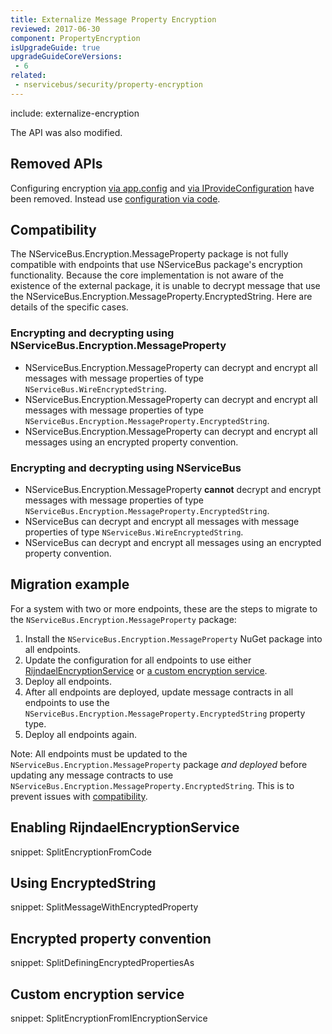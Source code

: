 ```yaml
---
title: Externalize Message Property Encryption
reviewed: 2017-06-30
component: PropertyEncryption
isUpgradeGuide: true
upgradeGuideCoreVersions:
 - 6
related: 
 - nservicebus/security/property-encryption
---
```


include: externalize-encryption

The API was also modified.


## Removed APIs

Configuring encryption [via app.config](/nservicebus/security/property-encryption.md?version=core_6#configuration-via-app-config) and [via IProvideConfiguration](/nservicebus/security/property-encryption.md?version=core_6#configuration-via-iprovideconfiguration) have been removed. Instead use [configuration via code](/nservicebus/security/property-encryption.md?version=core_6#configuration-via-code).


## Compatibility

The NServiceBus.Encryption.MessageProperty package is not fully compatible with endpoints that use NServiceBus package's encryption functionality. Because the core implementation is not aware of the existence of the external package, it is unable to decrypt message that use the NServiceBus.Encryption.MessageProperty.EncryptedString. Here are details of the specific cases.


### Encrypting and decrypting using NServiceBus.Encryption.MessageProperty

 * NServiceBus.Encryption.MessageProperty can decrypt and encrypt all messages with message properties of type `NServiceBus.WireEncryptedString`.
 * NServiceBus.Encryption.MessageProperty can decrypt and encrypt all messages with message properties of type `NServiceBus.Encryption.MessageProperty.EncryptedString`.
 * NServiceBus.Encryption.MessageProperty can decrypt and encrypt all messages using an encrypted property convention.


### Encrypting and decrypting using NServiceBus

 * NServiceBus.Encryption.MessageProperty **cannot** decrypt and encrypt messages with message properties of type `NServiceBus.Encryption.MessageProperty.EncryptedString`.
 * NServiceBus can decrypt and encrypt all messages with message properties of type `NServiceBus.WireEncryptedString`.
 * NServiceBus can decrypt and encrypt all messages using an encrypted property convention.


## Migration example

For a system with two or more endpoints, these are the steps to migrate to the `NServiceBus.Encryption.MessageProperty` package:

 1. Install the `NServiceBus.Encryption.MessageProperty` NuGet package into all endpoints.
 1. Update the configuration for all endpoints to use either [RijndaelEncryptionService](#enabling-rijndaelencryptionservice) or [a custom encryption service](#custom-encryption-service).
 1. Deploy all endpoints.
 1. After all endpoints are deployed, update message contracts in all endpoints to use the `NServiceBus.Encryption.MessageProperty.EncryptedString` property type.
 1. Deploy all endpoints again.

Note: All endpoints must be updated to the `NServiceBus.Encryption.MessageProperty` package _and deployed_ before updating any message contracts to use `NServiceBus.Encryption.MessageProperty.EncryptedString`. This is to prevent issues with [compatibility](#compatibility).


## Enabling RijndaelEncryptionService

snippet: SplitEncryptionFromCode


## Using EncryptedString

snippet: SplitMessageWithEncryptedProperty


## Encrypted property convention

snippet: SplitDefiningEncryptedPropertiesAs


## Custom encryption service

snippet: SplitEncryptionFromIEncryptionService

